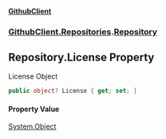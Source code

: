 #### [GithubClient](index.md 'index')
### [GithubClient.Repositories](GithubClient.Repositories.md 'GithubClient.Repositories').[Repository](GithubClient.Repositories.Repository.md 'GithubClient.Repositories.Repository')

## Repository.License Property

License Object

```csharp
public object? License { get; set; }
```

#### Property Value
[System.Object](https://docs.microsoft.com/en-us/dotnet/api/System.Object 'System.Object')